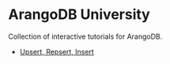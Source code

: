 # ArangoDB University

Collection of interactive tutorials for ArangoDB.

* [Upsert, Repsert, Insert](https://colab.research.google.com/github/joerg84/ArangoDBUniversity/blob/master/Upsert.ipynb)

